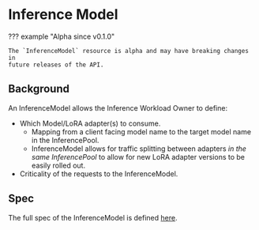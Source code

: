 # Inference Model

??? example "Alpha since v0.1.0"

    The `InferenceModel` resource is alpha and may have breaking changes in
    future releases of the API.

## Background

An InferenceModel allows the Inference Workload Owner to define:

- Which Model/LoRA adapter(s) to consume.
  - Mapping from a client facing model name to the target model name in the InferencePool.
  - InferenceModel allows for traffic splitting between adapters _in the same InferencePool_ to allow for new LoRA adapter versions to be easily rolled out.
- Criticality of the requests to the InferenceModel.

## Spec

The full spec of the InferenceModel is defined [here](/reference/x-spec/#inferencemodel).